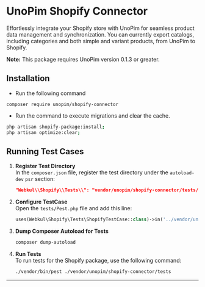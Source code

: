 # UnoPim Shopify Connector

Effortlessly integrate your Shopify store with UnoPim for seamless product data management and synchronization. You can currently export catalogs, including categories and both simple and variant products, from UnoPim to Shopify.

**Note:** This package requires UnoPim version 0.1.3 or greater.

## Installation

- Run the following command
```
composer require unopim/shopify-connector
```

* Run the command to execute migrations and clear the cache.

```bash
php artisan shopify-package:install;
php artisan optimize:clear;
```

## Running Test Cases

1. **Register Test Directory**  
   In the `composer.json` file, register the test directory under the `autoload-dev` `psr` section:

   ```json
   "Webkul\\Shopify\\Tests\\": "vendor/unopim/shopify-connector/tests/"
   ```

2. **Configure TestCase**  
   Open the `tests/Pest.php` file and add this line:

   ```php
   uses(Webkul\Shopify\Tests\ShopifyTestCase::class)->in('../vendor/unopim/shopify-connector/tests');
   ```

3. **Dump Composer Autoload for Tests**  
   ```bash
   composer dump-autoload
   ```

4. **Run Tests**  
   To run tests for the Shopify package, use the following command:

   ```bash
   ./vendor/bin/pest ./vendor/unopim/shopify-connector/tests
   ```

---
